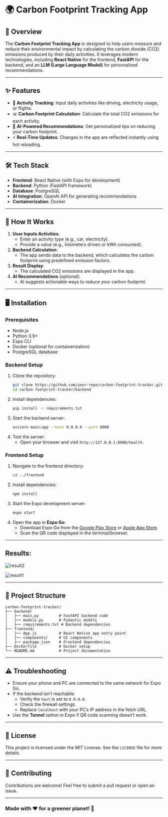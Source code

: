 # 🌍 Carbon Footprint Tracking App

## 📖 Overview
The **Carbon Footprint Tracking App** is designed to help users measure and reduce their environmental impact by calculating the carbon dioxide (CO2) emissions produced by their daily activities. It leverages modern technologies, including **React Native** for the frontend, **FastAPI** for the backend, and an **LLM (Large Language Model)** for personalized recommendations.

---

## ✨ Features
- 🚗 **Activity Tracking**: Input daily activities like driving, electricity usage, or flights.
- 📊 **Carbon Footprint Calculation**: Calculate the total CO2 emissions for each activity.
- 🤖 **AI-Powered Recommendations**: Get personalized tips on reducing your carbon footprint.
- ⚡ **Real-Time Updates**: Changes in the app are reflected instantly using hot reloading.

---

## 🛠️ Tech Stack
- **Frontend**: React Native (with Expo for development)
- **Backend**: Python (FastAPI framework)
- **Database**: PostgreSQL
- **AI Integration**: OpenAI API for generating recommendations
- **Containerization**: Docker

---

## 🚀 How It Works
1. **User Inputs Activities**:
   - Enter an activity type (e.g., car, electricity).
   - Provide a value (e.g., kilometers driven or kWh consumed).
2. **Backend Calculation**:
   - The app sends data to the backend, which calculates the carbon footprint using predefined emission factors.
3. **Result Display**:
   - The calculated CO2 emissions are displayed in the app.
4. **AI Recommendations** (optional):
   - AI suggests actionable ways to reduce your carbon footprint.

---

## 🖥️ Installation

### Prerequisites
- Node.js
- Python 3.9+
- Expo CLI
- Docker (optional for containerization)
- PostgreSQL database

### Backend Setup
1. Clone the repository:
   ```bash
   git clone https://github.com/your-repo/carbon-footprint-tracker.git
   cd carbon-footprint-tracker/backend
   ```
2. Install dependencies:
   ```bash
   pip install -r requirements.txt
   ```
3. Start the backend server:
   ```bash
   uvicorn main:app --host 0.0.0.0 --port 8000
   ```
4. Test the server:
   - Open your browser and visit `http://127.0.0.1:8000/health`.

### Frontend Setup
1. Navigate to the frontend directory:
   ```bash
   cd ../frontend
   ```
2. Install dependencies:
   ```bash
   npm install
   ```
3. Start the Expo development server:
   ```bash
   expo start
   ```
4. Open the app in **Expo Go**:
   - Download Expo Go from the [Google Play Store](https://play.google.com/store/apps/details?id=host.exp.exponent) or [Apple App Store](https://apps.apple.com/app/expo-go/id982107779).
   - Scan the QR code displayed in the terminal/browser.

---

## Results:
![result2](https://github.com/user-attachments/assets/d887d009-321b-463c-9fed-79c1fe187676)

![result1](https://github.com/user-attachments/assets/d4411939-5bc6-4ce4-b4c0-907cd400044b)

---

## 📂 Project Structure
```
carbon-footprint-tracker/
├── backend/
│   ├── main.py         # FastAPI backend code
│   ├── models.py       # Pydantic models
│   ├── requirements.txt # Backend dependencies
├── frontend/
│   ├── App.js          # React Native app entry point
│   ├── components/     # UI components
│   ├── package.json    # Frontend dependencies
├── Dockerfile          # Docker setup
└── README.md           # Project documentation
```

---

## ⚠️ Troubleshooting
- Ensure your phone and PC are connected to the same network for Expo Go.
- If the backend isn’t reachable:
  - Verify the `host` is set to `0.0.0.0`.
  - Check the firewall settings.
  - Replace `localhost` with your PC’s IP address in the fetch URL.
- Use the **Tunnel** option in Expo if QR code scanning doesn’t work.

---

## 📜 License
This project is licensed under the MIT License. See the `LICENSE` file for more details.

---

## 🤝 Contributing
Contributions are welcome! Feel free to submit a pull request or open an issue.

---



### Made with ❤️ for a greener planet! 🌿

